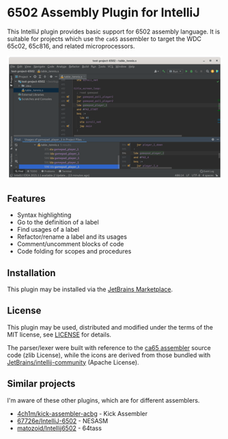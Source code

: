 # 6502 Assembly Plugin for IntelliJ

This IntelliJ plugin provides basic support for 6502 assembly language. It is suitable for projects which use the `ca65` assembler to target the WDC 65c02, 65c816, and related microprocessors.

![6502 Example in IntelliJ](screenshot/6502_intellij_example.png)

## Features

- Syntax highlighting
- Go to the definition of a label
- Find usages of a label
- Refactor/rename a label and its usages
- Comment/uncomment blocks of code
- Code folding for scopes and procedures

## Installation

This plugin may be installed via the [JetBrains Marketplace](https://plugins.jetbrains.com/plugin/16799-6502-assembly).

## License

This plugin may be used, distributed and modified under the terms of the MIT license, see [LICENSE](https://github.com/mike42/6502-assembly-intellij/blob/master/LICENSE) for details.

The parser/lexer were built with reference to the [ca65 assembler](https://github.com/cc65/cc65) source code (zlib License), while the icons are derived from those bundled with [JetBrains/intellij-community](https://github.com/JetBrains/intellij-community) (Apache License).

## Similar projects

I'm aware of these other plugins, which are for different assemblers.

- [4ch1m/kick-assembler-acbg](https://github.com/4ch1m/kick-assembler-acbg) - Kick Assembler
- [67726e/IntelliJ-6502](https://github.com/67726e/IntelliJ-6502) - NESASM
- [matozoid/Intellij6502](https://github.com/matozoid/Intellij6502) - 64tass


